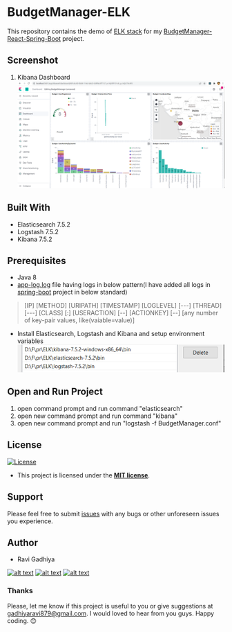 
# BudgetManager-ELK

This repository contains the demo of [ELK stack](https://www.elastic.co/what-is/elk-stack) for my [BudgetManager-React-Spring-Boot](https://github.com/Ravi879/BudgetManager-React-Spring-Boot) project.

## Screenshot

1. Kibana Dashboard
![Screenshot 1](https://github.com/Ravi879/BudgetManager-ELK/blob/main/screenshot/Kibana-dashboard.png "")

## Built With

- Elasticsearch 7.5.2
- Logstash 7.5.2
- Kibana 7.5.2

## Prerequisites

* Java 8
* [app-log.log](https://www.elastic.co/what-is/elk-stack) file having logs in below pattern(I have added all logs in [spring-boot](https://github.com/Ravi879/BudgetManager-React-Spring-Boot/tree/master/spring-boot) project in below standard)
> [IP] [METHOD] [URIPATH] [TIMESTAMP] [LOGLEVEL] [---] [THREAD] [---] [CLASS] [:] [USERACTION] [--] [ACTIONKEY] [--] [any number of key-pair values, like(vaiable=value)]
* Install Elasticsearch, Logstash and Kibana and setup environment variables
![Screenshot 2](https://github.com/Ravi879/BudgetManager-ELK/blob/main/screenshot/Environemt-variables.png "")

## Open and Run Project

1. open command prompt and run command "elasticsearch"
2. open new command prompt and run command "kibana"
3. open new command prompt and run "logstash -f BudgetManager.conf"

## License

[![License](http://img.shields.io/:license-mit-blue.svg?style=flat-square)](http://badges.mit-license.org)

- This project is licensed under the **[MIT license](http://opensource.org/licenses/mit-license.php)**.


## Support

Please feel free to submit [issues](https://github.com/Ravi879/BudgetManager-ELK/issues) with any bugs or other unforeseen issues you experience.


## Author

- Ravi Gadhiya <br/>

[![alt text][1.1]][1]
[![alt text][2.1]][2]
[![alt text][3.1]][3]

[1.1]: https://github.com/paulrobertlloyd/socialmediaicons/blob/main/linkedin-24x24.png (LinkedIn)
[2.1]: https://github.com/paulrobertlloyd/socialmediaicons/blob/main/github-24x24.png (Github)
[3.1]: https://github.com/paulrobertlloyd/socialmediaicons/blob/main/email-24x24.png (Email)

[1]: https://www.linkedin.com/in/gadhiyaravi
[2]: https://github.com/Ravi879
[3]: mailto:gadhiyaravi87@gmail.com


### Thanks

Please, let me know if this project is useful to you or give suggestions at gadhiyaravi879@gmail.com. I would loved to hear from you guys.
Happy coding. 😊


<!-- credits for adding social media icons -->
<!-- Grab your social icons from https://github.com/carlsednaoui/gitsocial -->
<!-- socialmediaicons https://github.com/paulrobertlloyd/socialmediaicons -->
